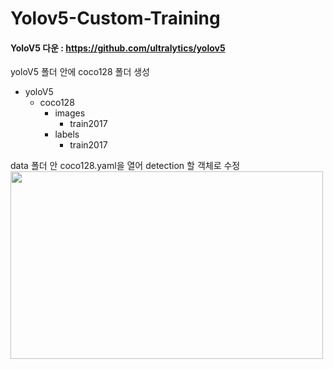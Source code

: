 # Yolov5-Custom-Training

#### YoloV5 다운 : <https://github.com/ultralytics/yolov5>

yoloV5 폴더 안에 coco128 폴더 생성

* yoloV5
  - coco128
    + images
      + train2017
    + labels
      + train2017    

data 폴더 안 coco128.yaml을 열어 detection 할 객체로 수정
<img src="https://user-images.githubusercontent.com/49273782/167886115-5f422531-6ecd-4f1b-bc42-0097096f0dd7.png" width="500" height="300">

